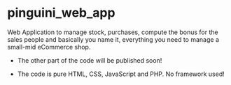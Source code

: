 # pinguini_web_app
Web Application to manage stock, purchases, compute the bonus for the sales people and basically you name it, everything you need to manage a small-mid eCommerce shop.


- The other part of the code will be published soon!

- The code is pure HTML, CSS, JavaScript and PHP. No framework used!
